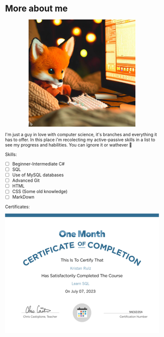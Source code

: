 # More about me

<p align="center">
  <img src="../Images/Foxxy1.jpg" width="350">
</p>

I'm just a guy in love with computer science, it's branches and everything it has to offer. In this place i'm recolecting my active-passive skills in a list to see my progress and habilities. You can ignore it or wathever 🦊

Skills:

- [ ] Beginner-Intermediate C#
- [ ] SQL
- [ ] Use of MySQL databases
- [ ] Advanced Git
- [ ] HTML
- [ ] CSS (Some old knowledge)
- [ ] MarkDown

Certificates:

![SQL Certificate - One Month](../resume/certificatesNmore/onemonthsqlcertificate.jpg)

